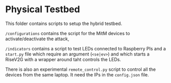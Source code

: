 # Physical Testbed

This folder contains scripts to setup the hybrid testbed. 

`/configurations` contains the script for the MitM devices to activate/deactivate the attack,

`/indicators` contains a script to test LEDs connected to Raspberry PIs and a `start.py` file which require an argument 
(`<se|ev>`) and which starts a RiseV2G with a wrapper around taht controls the LEDs.

There is also an experimental `remote_control.py` script to control all the devices from the same laptop. 
It need the IPs in the `config.json` file.
